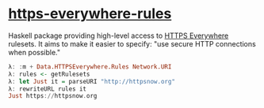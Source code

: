 [https-everywhere-rules](https://github.com/fmap/https-everywhere-rules)
========================================================================

Haskell package providing high-level access to [HTTPS Everywhere][1]
rulesets. It aims to make it easier to specify: "use secure HTTP
connections when possible."

  [1]: https://www.eff.org/https-everywhere

```haskell
λ: :m + Data.HTTPSEverywhere.Rules Network.URI
λ: rules <- getRulesets
λ: let Just it = parseURI "http://httpsnow.org"
λ: rewriteURL rules it
Just https://httpsnow.org
```
